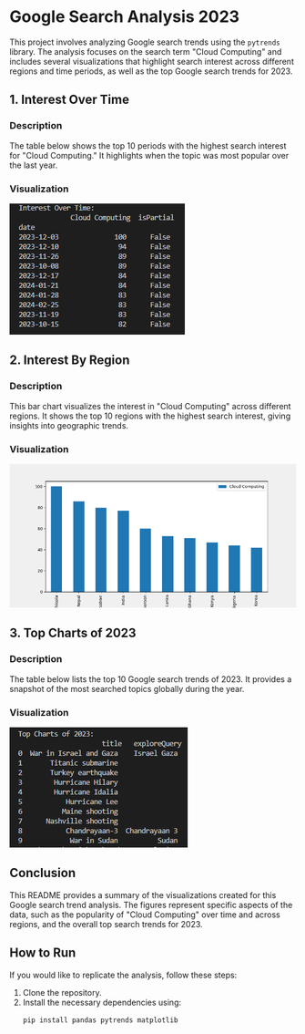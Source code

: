 # Google Search Analysis 2023

This project involves analyzing Google search trends using the `pytrends` library. The analysis focuses on the search term "Cloud Computing" and includes several visualizations that highlight search interest across different regions and time periods, as well as the top Google search trends for 2023.

## 1. Interest Over Time

### Description
The table below shows the top 10 periods with the highest search interest for "Cloud Computing." It highlights when the topic was most popular over the last year.

### Visualization
![Interest Over Time](1.png)

## 2. Interest By Region

### Description
This bar chart visualizes the interest in "Cloud Computing" across different regions. It shows the top 10 regions with the highest search interest, giving insights into geographic trends.

### Visualization
![Region-wise Interest in 'Cloud Computing'](Figure_1.png)

## 3. Top Charts of 2023

### Description
The table below lists the top 10 Google search trends of 2023. It provides a snapshot of the most searched topics globally during the year.

### Visualization
![Top Charts of 2023](3.png)

## Conclusion

This README provides a summary of the visualizations created for this Google search trend analysis. The figures represent specific aspects of the data, such as the popularity of "Cloud Computing" over time and across regions, and the overall top search trends for 2023.

## How to Run

If you would like to replicate the analysis, follow these steps:
1. Clone the repository.
2. Install the necessary dependencies using:
   ```bash
   pip install pandas pytrends matplotlib
